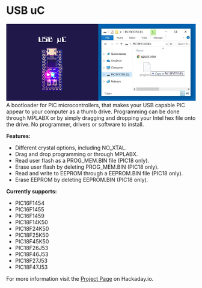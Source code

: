 # USB uC
![Alt text](Images/USB_uC_27J53_2.jpg?raw=true "USB_uC_27J53")    
A bootloader for PIC microcontrollers, that makes your USB capable PIC appear to your computer as a thumb drive. Programming can be done through MPLABX or by simply dragging and dropping your Intel hex file onto the drive. No programmer, drivers or software to install.  

**Features:**
- Different crystal options, including NO_XTAL.
- Drag and drop programming or through MPLABX.
- Read user flash as a PROG_MEM.BIN file (PIC18 only).
- Erase user flash by deleting PROG_MEM.BIN (PIC18 only).
- Read and write to EEPROM through a EEPROM.BIN file (PIC18 only).
- Erase EEPROM by deleting EEPROM.BIN (PIC18 only).
  
**Currently supports:**
- PIC16F1454
- PIC16F1455
- PIC16F1459
- PIC18F14K50
- PIC18F24K50
- PIC18F25K50
- PIC18F45K50
- PIC18F26J53
- PIC18F46J53
- PIC18F27J53
- PIC18F47J53
  
For more information visit the [Project Page](https://hackaday.io/project/63204-usb-c) on Hackaday.io.

